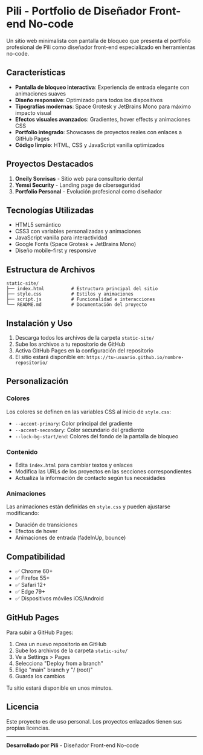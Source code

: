 # Pili - Portfolio de Diseñador Front-end No-code

Un sitio web minimalista con pantalla de bloqueo que presenta el portfolio profesional de Pili como diseñador front-end especializado en herramientas no-code.

## Características

- **Pantalla de bloqueo interactiva**: Experiencia de entrada elegante con animaciones suaves
- **Diseño responsive**: Optimizado para todos los dispositivos
- **Tipografías modernas**: Space Grotesk y JetBrains Mono para máximo impacto visual
- **Efectos visuales avanzados**: Gradientes, hover effects y animaciones CSS
- **Portfolio integrado**: Showcases de proyectos reales con enlaces a GitHub Pages
- **Código limpio**: HTML, CSS y JavaScript vanilla optimizados

## Proyectos Destacados

1. **Oneily Sonrisas** - Sitio web para consultorio dental
2. **Yemsi Security** - Landing page de ciberseguridad
3. **Portfolio Personal** - Evolución profesional como diseñador

## Tecnologías Utilizadas

- HTML5 semántico
- CSS3 con variables personalizadas y animaciones
- JavaScript vanilla para interactividad
- Google Fonts (Space Grotesk + JetBrains Mono)
- Diseño mobile-first y responsive

## Estructura de Archivos

```
static-site/
├── index.html          # Estructura principal del sitio
├── style.css           # Estilos y animaciones
├── script.js           # Funcionalidad e interacciones
└── README.md           # Documentación del proyecto
```

## Instalación y Uso

1. Descarga todos los archivos de la carpeta `static-site/`
2. Sube los archivos a tu repositorio de GitHub
3. Activa GitHub Pages en la configuración del repositorio
4. El sitio estará disponible en: `https://tu-usuario.github.io/nombre-repositorio/`

## Personalización

### Colores
Los colores se definen en las variables CSS al inicio de `style.css`:
- `--accent-primary`: Color principal del gradiente
- `--accent-secondary`: Color secundario del gradiente
- `--lock-bg-start/end`: Colores del fondo de la pantalla de bloqueo

### Contenido
- Edita `index.html` para cambiar textos y enlaces
- Modifica las URLs de los proyectos en las secciones correspondientes
- Actualiza la información de contacto según tus necesidades

### Animaciones
Las animaciones están definidas en `style.css` y pueden ajustarse modificando:
- Duración de transiciones
- Efectos de hover
- Animaciones de entrada (fadeInUp, bounce)

## Compatibilidad

- ✅ Chrome 60+
- ✅ Firefox 55+
- ✅ Safari 12+
- ✅ Edge 79+
- ✅ Dispositivos móviles iOS/Android

## GitHub Pages

Para subir a GitHub Pages:

1. Crea un nuevo repositorio en GitHub
2. Sube los archivos de la carpeta `static-site/`
3. Ve a Settings > Pages
4. Selecciona "Deploy from a branch"
5. Elige "main" branch y "/ (root)"
6. Guarda los cambios

Tu sitio estará disponible en unos minutos.

## Licencia

Este proyecto es de uso personal. Los proyectos enlazados tienen sus propias licencias.

---

**Desarrollado por Pili** - Diseñador Front-end No-code